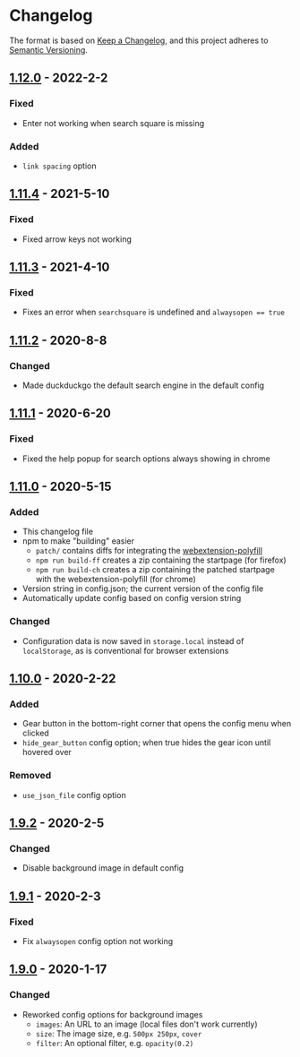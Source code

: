 # Changelog

The format is based on [Keep a Changelog](https://keepachangelog.com/),
and this project adheres to [Semantic Versioning](https://semver.org/).

## [1.12.0] - 2022-2-2
### Fixed
* Enter not working when search square is missing
### Added
* `link spacing` option

## [1.11.4] - 2021-5-10
### Fixed
* Fixed arrow keys not working

## [1.11.3] - 2021-4-10
### Fixed
* Fixes an error when `searchsquare` is undefined and `alwaysopen == true`

## [1.11.2] - 2020-8-8
### Changed
* Made duckduckgo the default search engine in the default config

## [1.11.1] - 2020-6-20
### Fixed
* Fixed the help popup for search options always showing in chrome

## [1.11.0] - 2020-5-15
### Added
* This changelog file
* npm to make "building" easier
  * `patch/` contains diffs for integrating the
    [webextension-polyfill](https://github.com/mozilla/webextension-polyfill)
  * `npm run build-ff` creates a zip containing the startpage (for firefox)
  * `npm run build-ch` creates a zip containing the patched startpage with the
    webextension-polyfill (for chrome)
* Version string in config.json; the current version of the config file
* Automatically update config based on config version string
### Changed
* Configuration data is now saved in `storage.local` instead of
  `localStorage`, as is conventional for browser extensions

## [1.10.0] - 2020-2-22
### Added
* Gear button in the bottom-right corner that opens the config menu when
  clicked
* `hide_gear_button` config option; when true hides the gear icon until hovered
  over
### Removed
* `use_json_file` config option

## [1.9.2] - 2020-2-5
### Changed
* Disable background image in default config

## [1.9.1] - 2020-2-3
### Fixed
* Fix `alwaysopen` config option not working

## [1.9.0] - 2020-1-17
### Changed
* Reworked config options for background images
  * `images`: An URL to an image (local files don't work currently)
  * `size`: The image size, e.g. `500px 250px`, `cover`
  * `filter`: An optional filter, e.g. `opacity(0.2)`


[1.12.0]: https://github.com/etacarinaea/startpage/compare/v1.11.4...v1.12.0
[1.11.4]: https://github.com/etacarinaea/startpage/compare/v1.11.3...v1.11.4
[1.11.3]: https://github.com/etacarinaea/startpage/compare/v1.11.2...v1.11.3
[1.11.2]: https://github.com/etacarinaea/startpage/compare/v1.11.1...v1.11.2
[1.11.1]: https://github.com/etacarinaea/startpage/compare/v1.11.0...v1.11.1
[1.11.0]: https://github.com/etacarinaea/startpage/compare/v1.10.0...v1.11.0
[1.10.0]: https://github.com/etacarinaea/startpage/compare/v1.9.2...v1.10.0
[1.9.2]: https://github.com/etacarinaea/startpage/compare/v1.9.1...v1.9.2
[1.9.1]: https://github.com/etacarinaea/startpage/compare/v1.9.0...v1.9.1
[1.9.0]: https://github.com/etacarinaea/startpage/compare/v1.8.2...v1.9.0
